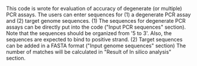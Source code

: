 This code is wrote for evaluation of accuracy of degenerate (or multiple) PCR assays.
The users can enter sequences for (1) a degenerate PCR assay and (2) target genome sequences. 
(1) The sequences for degenerate PCR assays can be directly put into the code ("Input PCR sequences" section). Note that the sequences should be organized from '5 to 3'. Also, the sequences are expected to bind to positive strand.
(2) Target sequences can be added in a FASTA format ("Input genome sequences" section)
The number of matches will be calculated in "Result of In silico analysis" section.
